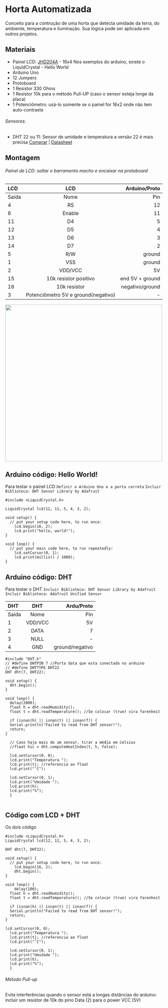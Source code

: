 # Horta Automatizada
Conceito para a contrução de uma horta que detecta umidade da terra, do ambiente, temperatura e iluminação. Sua lógica pode ser aplicada em outros projetos.

## Materiais
* Painel LCD: [JHD204A](http://www.alldatasheet.com/datasheet-pdf/pdf/276144/JHD/JHD204A.html) - 16x4
Nos exemplos do arduino, existe o LiquidCrystal - Hello World
* Arduino Uno
* 12 Jumpers
* Protoboard
* 1 Resistor 330 Ohms
* 1 Resistor 10k para o método Pull-UP (caso o sensor esteja longe da placa)
* 1 Potenciômetro: usá-lo somente se o painel for 16x2 onde não tem auto-contraste
###### Sensores:
* DHT 22 ou 11: Sensor de umidade e temperatura a versão 22 é mais precisa [Comprar](https://www.filipeflop.com/produto/sensor-de-umidade-e-temperatura-am2302-dht22/) | [Datasheet](https://www.sparkfun.com/datasheets/Sensors/Temperature/DHT22.pdf)

## Montagem
###### Painel de LCD: soltar o barramento macho e encaixar na protoboard
| LCD | LCD  |Arduino/Proto|
| :---|:---: |---:     |
|Saída| Nome | Pin     |
| 4 |  RS  |   12      |
| 6 |Enable|   11      |
| 11 |  D4  |    5     |
| 12 |  D5  |    4     |
| 13 |  D6  |    3     |
| 14 |  D7  |    2     |
| 5 |  R/W |  ground   |
| 1 |  VSS |  ground   |
| 2 | VDD/VCC | 5V     |
| 15 |10k resistor positivo |end 5V + ground|
| 16 |10k resistor| negativo/ground  |
| 3 | Potenciômetro 5V e ground(negativo) | - |

<img src="https://www.arduino.cc/en/uploads/Tutorial/LCD_Base_bb_Fritz.png" width="500"/>

## Arduino código: Hello World!
Para testar o painel LCD
`Definir o Arduino Uno e a porta correta`
`Incluir Biblioteca: DHT Sensor Library by Adafruit`

```
#include <LiquidCrystal.h>

LiquidCrystal lcd(12, 11, 5, 4, 3, 2);

void setup() {
  // put your setup code here, to run once:
    lcd.begin(16, 2);
    lcd.print("hello, world!");
}

void loop() {
  // put your main code here, to run repeatedly:
    lcd.setCursor(0, 1);
    lcd.print(millis() / 1000);
}
```

## Arduino código: DHT
Para testar o DHT
`Incluir Biblioteca: DHT Sensor Library by Adafruit`
`Incluir Biblioteca: Adafruit Unified Sensor`

| DHT | DHT  |Ardu/Proto|
| :---| :---:|  ---:   |
|Saída| Nome | Pin     |
| 1   |VDD/VCC| 5V     |
| 2   | DATA |  7      |
| 3   | NULL |   -     |
| 4   | GND  |ground/negativo|


```
#include "DHT.h"
// #define DHTPIN 7 //Porta data que esta conectado no arduino
// #define DHTTYPE DHT22
DHT dht(7, DHT22);

void setup() {
  dht.begin();
}

void loop() {
  delay(2000);
  float h = dht.readHumidity();
  float t = dht.readTemperature(); //Se colocar (true) vira farenheit
  
  if (isnan(h) || isnan(t) || isnan(f)) {
  Serial.println("Failed to read from DHT sensor!");
  return;
}

  // Caso haja mais de um sensor, tirar a média em Celsius
  //float hic = dht.computeHeatIndex(t, h, false);
  
  lcd.setCursor(0, 0);
  lcd.print("Temperatura ");
  lcd.print(t); //referencia ao float
  lcd.print("˚C");
  
  lcd.setCursor(0, 1);
  lcd.print("Umidade ");
  lcd.print(h);
  lcd.print("%");
  }
  
```

## Código com LCD + DHT
Os dois código
```
#include <LiquidCrystal.h>
LiquidCrystal lcd(12, 11, 5, 4, 3, 2);

DHT dht(7, DHT22);

void setup() {
  // put your setup code here, to run once:
    lcd.begin(16, 2);
    dht.begin();
}

void loop() {
    delay(100);
  float h = dht.readHumidity();
  float t = dht.readTemperature(); //Se colocar (true) vira farenheit
  
  if (isnan(h) || isnan(t) || isnan(f)) {
  Serial.println("Failed to read from DHT sensor!");
  return;
}

lcd.setCursor(0, 0);
  lcd.print("Temperatura ");
  lcd.print(t); //referencia ao float
  lcd.print("˚C");
  
  lcd.setCursor(0, 1);
  lcd.print("Umidade ");
  lcd.print(h);
  lcd.print("%");
  }
```
###### Método Pull-up
Evita interferências quando o sensor está a longas distâncias do arduino: incluir um resistor de 10k do pino Data (2) para o power VCC (5V)
